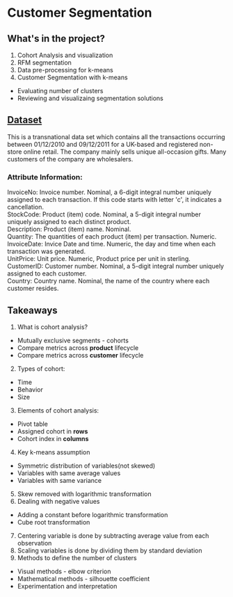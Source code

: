 # Customer Segmentation



## What's in the project?
1. Cohort Analysis and visualization
2. RFM segmentation
3. Data pre-processing for k-means
4. Customer Segmentation with k-means
+ Evaluating number of clusters
+ Reviewing and visualizaing segmentation solutions

## [Dataset](https://archive.ics.uci.edu/ml/datasets/online+retail)
This is a transnational data set which contains all the transactions occurring between 01/12/2010 and 09/12/2011 for a UK-based and registered non-store online retail. The company mainly sells unique all-occasion gifts. Many customers of the company are wholesalers.

### Attribute Information:  
InvoiceNo: Invoice number. Nominal, a 6-digit integral number uniquely assigned to each transaction. If this code starts with letter 'c', it indicates a cancellation.    
StockCode: Product (item) code. Nominal, a 5-digit integral number uniquely assigned to each distinct product.  
Description: Product (item) name. Nominal.  
Quantity: The quantities of each product (item) per transaction. Numeric.  
InvoiceDate: Invice Date and time. Numeric, the day and time when each transaction was generated.  
UnitPrice: Unit price. Numeric, Product price per unit in sterling.  
CustomerID: Customer number. Nominal, a 5-digit integral number uniquely assigned to each customer.  
Country: Country name. Nominal, the name of the country where each customer resides. 

## Takeaways
1. What is cohort analysis?
+ Mutually exclusive segments - cohorts
+ Compare metrics across **product** lifecycle
+ Compare metrics across **customer** lifecycle
2. Types of cohort:
+ Time
+ Behavior
+ Size
3. Elements of cohort analysis:
+ Pivot table
+ Assigned cohort in **rows**
+ Cohort index in **columns**
4. Key k-means assumption
+ Symmetric distribution of variables(not skewed)
+ Variables with same average values
+ Variables with same variance
5. Skew removed with logarithmic transformation
6. Dealing with negative values
+ Adding a constant before logarithmic transformation
+ Cube root transformation
7. Centering variable is done by subtracting average value from each observation
8. Scaling variables is done by dividing them by standard deviation
9. Methods to define the number of clusters
+ Visual methods - elbow criterion
+ Mathematical methods - silhouette coefficient
+ Experimentation and interpretation
